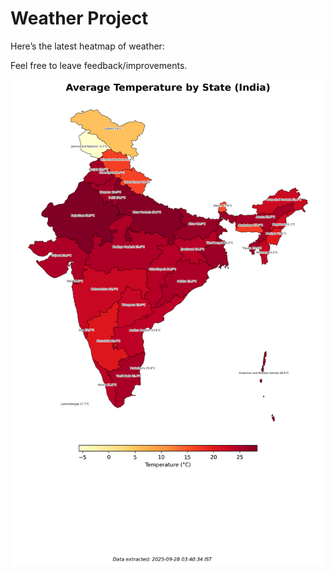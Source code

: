# Weather Project

Here’s the latest heatmap of weather:

Feel free to leave feedback/improvements.

![India Heatmap](docs/assets/india_heatmap.png?v=D860DC)
